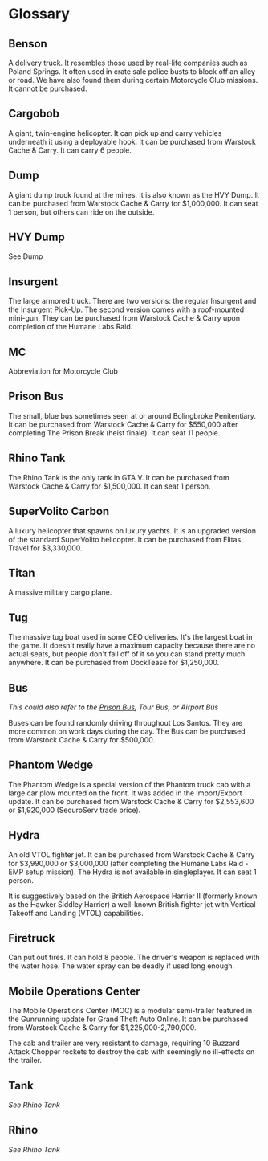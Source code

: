 # Glossary

## Benson
A delivery truck. It resembles those used by real-life companies such as Poland Springs. It often used in crate sale police busts to block off an alley or road. We have also found them during certain Motorcycle Club missions. It cannot be purchased.

## Cargobob
A giant, twin-engine helicopter. It can pick up and carry vehicles underneath it using a deployable hook. It can be purchased from Warstock Cache & Carry. It can carry 6 people.

## Dump
A giant dump truck found at the mines. It is also known as the HVY Dump. It can be purchased from Warstock Cache & Carry for $1,000,000. It can seat 1 person, but others can ride on the outside.

## HVY Dump
See Dump

## Insurgent
The large armored truck. There are two versions: the regular Insurgent and the Insurgent Pick-Up. The second version comes with a roof-mounted mini-gun. They can be purchased from Warstock Cache & Carry upon completion of the Humane Labs Raid.

## MC
Abbreviation for Motorcycle Club

## Prison Bus
The small, blue bus sometimes seen at or around Bolingbroke Penitentiary. It can be purchased from Warstock Cache & Carry for $550,000 after completing The Prison Break \(heist finale\). It can seat 11 people.

## Rhino Tank
The Rhino Tank is the only tank in GTA V. It can be purchased from Warstock Cache & Carry for $1,500,000. It can seat 1 person.

## SuperVolito Carbon
A luxury helicopter that spawns on luxury yachts. It is an upgraded version of the standard SuperVolito helicopter. It can be purchased from Elitas Travel for $3,330,000.

## Titan
A massive military cargo plane.

## Tug
The massive tug boat used in some CEO deliveries. It's the largest boat in the game. It doesn't really have a maximum capacity because there are no actual seats, but people don't fall off of it so you can stand pretty much anywhere. It can be purchased from DockTease for $1,250,000.

## Bus
_This could also refer to the _[_Prison Bus_](#prison-bus)_, Tour Bus, or Airport Bus_

Buses can be found randomly driving throughout Los Santos. They are more common on work days during the day. The Bus can be purchased from Warstock Cache & Carry for $500,000.

## Phantom Wedge
The Phantom Wedge is a special version of the Phantom truck cab with a large car plow mounted on the front. It was added in the Import/Export update. It can be purchased from Warstock Cache & Carry for $2,553,600 or $1,920,000 \(SecuroServ trade price\).

## Hydra
An old VTOL fighter jet. It can be purchased from Warstock Cache & Carry for $3,990,000 or $3,000,000 \(after completing the Humane Labs Raid - EMP setup mission\). The Hydra is not available in singleplayer. It can seat 1 person.

It is suggestively based on the British Aerospace Harrier II \(formerly known as the Hawker Siddley Harrier\) a well-known British fighter jet with Vertical Takeoff and Landing \(VTOL\) capabilities.

## Firetruck
Can put out fires. It can hold 8 people. The driver's weapon is replaced with the water hose. The water spray can be deadly if used long enough. 

## Mobile Operations Center
The Mobile Operations Center (MOC) is a modular semi-trailer featured in the Gunrunning update for Grand Theft Auto Online. It can be purchased from Warstock Cache & Carry for $1,225,000-2,790,000. 

The cab and trailer are very resistant to damage, requiring 10 Buzzard Attack Chopper rockets to destroy the cab with seemingly no ill-effects on the trailer. 

## Tank
_See Rhino Tank_

## Rhino
_See Rhino Tank_